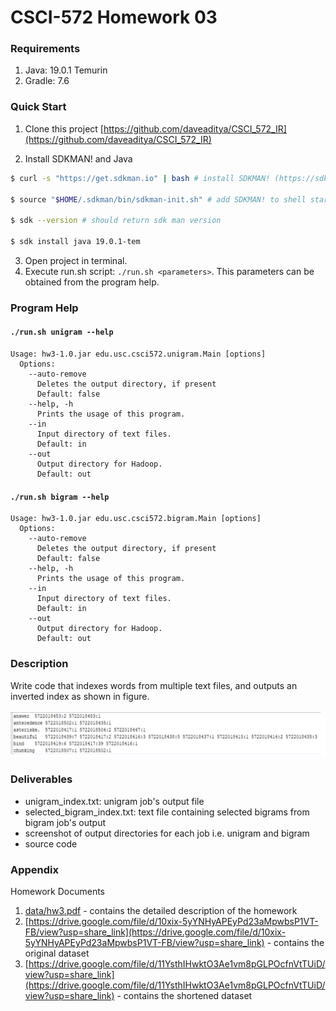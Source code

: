 # CSCI-572 Homework 03

### Requirements

1. Java: 19.0.1 Temurin
2. Gradle: 7.6

### Quick Start

1. Clone this project [https://github.com/daveaditya/CSCI_572_IR](https://github.com/daveaditya/CSCI_572_IR)

2. Install SDKMAN! and Java

```bash
$ curl -s "https://get.sdkman.io" | bash # install SDKMAN! (https://sdkman.io)

$ source "$HOME/.sdkman/bin/sdkman-init.sh" # add SDKMAN! to shell start

$ sdk --version # should return sdk man version

$ sdk install java 19.0.1-tem
```

3. Open project in terminal.
4. Execute run.sh script: `./run.sh <parameters>`. This parameters can be obtained from the program help.

### Program Help

#### `./run.sh unigram --help`

```text
Usage: hw3-1.0.jar edu.usc.csci572.unigram.Main [options]
  Options:
    --auto-remove
      Deletes the output directory, if present
      Default: false
    --help, -h
      Prints the usage of this program.
    --in
      Input directory of text files.
      Default: in
    --out
      Output directory for Hadoop.
      Default: out
```

#### `./run.sh bigram --help`

```text
Usage: hw3-1.0.jar edu.usc.csci572.bigram.Main [options]
  Options:
    --auto-remove
      Deletes the output directory, if present
      Default: false
    --help, -h
      Prints the usage of this program.
    --in
      Input directory of text files.
      Default: in
    --out
      Output directory for Hadoop.
      Default: out
```

### Description

Write code that indexes words from multiple text files, and outputs an inverted index as shown in figure.

![alt output sample](data/output_sample.png)

### Deliverables

- unigram_index.txt: unigram job's output file
- selected_bigram_index.txt: text file containing selected bigrams from bigram job's output
- screenshot of output directories for each job i.e. unigram and bigram
- source code

### Appendix

Homework Documents

1. [data/hw3.pdf](data/hw3.pdf) - contains the detailed description of the homework
2. [https://drive.google.com/file/d/10xix-5yYNHyAPEyPd23aMpwbsP1VT-FB/view?usp=share_link](https://drive.google.com/file/d/10xix-5yYNHyAPEyPd23aMpwbsP1VT-FB/view?usp=share_link) - contains the original dataset
3. [https://drive.google.com/file/d/11YsthIHwktO3Ae1vm8pGLPOcfnVtTUiD/view?usp=share_link](https://drive.google.com/file/d/11YsthIHwktO3Ae1vm8pGLPOcfnVtTUiD/view?usp=share_link) - contains the shortened dataset